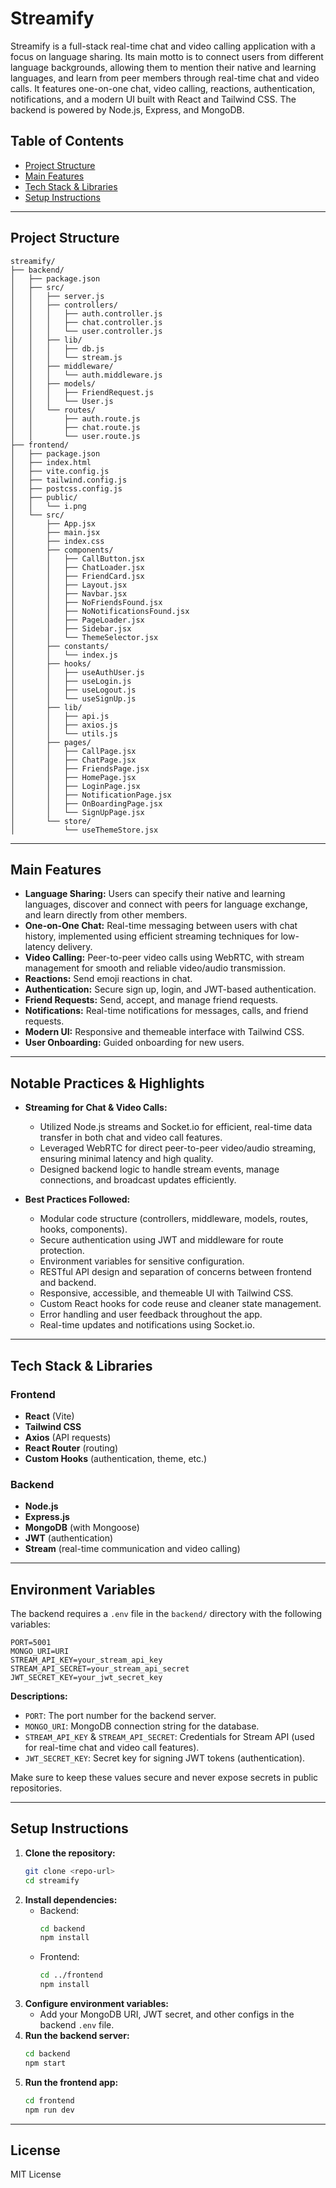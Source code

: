 # Streamify


Streamify is a full-stack real-time chat and video calling application with a focus on language sharing. Its main motto is to connect users from different language backgrounds, allowing them to mention their native and learning languages, and learn from peer members through real-time chat and video calls. It features one-on-one chat, video calling, reactions, authentication, notifications, and a modern UI built with React and Tailwind CSS. The backend is powered by Node.js, Express, and MongoDB.

## Table of Contents
- [Project Structure](#project-structure)
- [Main Features](#main-features)
- [Tech Stack & Libraries](#tech-stack--libraries)
- [Setup Instructions](#setup-instructions)

---

## Project Structure

```
streamify/
├── backend/
│   ├── package.json
│   ├── src/
│   │   ├── server.js
│   │   ├── controllers/
│   │   │   ├── auth.controller.js
│   │   │   ├── chat.controller.js
│   │   │   └── user.controller.js
│   │   ├── lib/
│   │   │   ├── db.js
│   │   │   └── stream.js
│   │   ├── middleware/
│   │   │   └── auth.middleware.js
│   │   ├── models/
│   │   │   ├── FriendRequest.js
│   │   │   └── User.js
│   │   └── routes/
│   │       ├── auth.route.js
│   │       ├── chat.route.js
│   │       └── user.route.js
├── frontend/
│   ├── package.json
│   ├── index.html
│   ├── vite.config.js
│   ├── tailwind.config.js
│   ├── postcss.config.js
│   ├── public/
│   │   └── i.png
│   └── src/
│       ├── App.jsx
│       ├── main.jsx
│       ├── index.css
│       ├── components/
│       │   ├── CallButton.jsx
│       │   ├── ChatLoader.jsx
│       │   ├── FriendCard.jsx
│       │   ├── Layout.jsx
│       │   ├── Navbar.jsx
│       │   ├── NoFriendsFound.jsx
│       │   ├── NoNotificationsFound.jsx
│       │   ├── PageLoader.jsx
│       │   ├── Sidebar.jsx
│       │   └── ThemeSelector.jsx
│       ├── constants/
│       │   └── index.js
│       ├── hooks/
│       │   ├── useAuthUser.js
│       │   ├── useLogin.js
│       │   ├── useLogout.js
│       │   └── useSignUp.js
│       ├── lib/
│       │   ├── api.js
│       │   ├── axios.js
│       │   └── utils.js
│       ├── pages/
│       │   ├── CallPage.jsx
│       │   ├── ChatPage.jsx
│       │   ├── FriendsPage.jsx
│       │   ├── HomePage.jsx
│       │   ├── LoginPage.jsx
│       │   ├── NotificationPage.jsx
│       │   ├── OnBoardingPage.jsx
│       │   └── SignUpPage.jsx
│       └── store/
│           └── useThemeStore.jsx
```

---



## Main Features

- **Language Sharing:** Users can specify their native and learning languages, discover and connect with peers for language exchange, and learn directly from other members.
- **One-on-One Chat:** Real-time messaging between users with chat history, implemented using efficient streaming techniques for low-latency delivery.
- **Video Calling:** Peer-to-peer video calls using WebRTC, with stream management for smooth and reliable video/audio transmission.
- **Reactions:** Send emoji reactions in chat.
- **Authentication:** Secure sign up, login, and JWT-based authentication.
- **Friend Requests:** Send, accept, and manage friend requests.
- **Notifications:** Real-time notifications for messages, calls, and friend requests.
- **Modern UI:** Responsive and themeable interface with Tailwind CSS.
- **User Onboarding:** Guided onboarding for new users.

---

## Notable Practices & Highlights

- **Streaming for Chat & Video Calls:**
   - Utilized Node.js streams and Socket.io for efficient, real-time data transfer in both chat and video call features.
   - Leveraged WebRTC for direct peer-to-peer video/audio streaming, ensuring minimal latency and high quality.
   - Designed backend logic to handle stream events, manage connections, and broadcast updates efficiently.

- **Best Practices Followed:**
   - Modular code structure (controllers, middleware, models, routes, hooks, components).
   - Secure authentication using JWT and middleware for route protection.
   - Environment variables for sensitive configuration.
   - RESTful API design and separation of concerns between frontend and backend.
   - Responsive, accessible, and themeable UI with Tailwind CSS.
   - Custom React hooks for code reuse and cleaner state management.
   - Error handling and user feedback throughout the app.
   - Real-time updates and notifications using Socket.io.

---

## Tech Stack & Libraries

### Frontend
- **React** (Vite)
- **Tailwind CSS**
- **Axios** (API requests)
- **React Router** (routing)
- **Custom Hooks** (authentication, theme, etc.)

### Backend
- **Node.js**
- **Express.js**
- **MongoDB** (with Mongoose)
- **JWT** (authentication)
- **Stream** (real-time communication and video calling)

---


## Environment Variables

The backend requires a `.env` file in the `backend/` directory with the following variables:

```env
PORT=5001
MONGO_URI=URI
STREAM_API_KEY=your_stream_api_key
STREAM_API_SECRET=your_stream_api_secret
JWT_SECRET_KEY=your_jwt_secret_key
```

**Descriptions:**
- `PORT`: The port number for the backend server.
- `MONGO_URI`: MongoDB connection string for the database.
- `STREAM_API_KEY` & `STREAM_API_SECRET`: Credentials for Stream API (used for real-time chat and video call features).
- `JWT_SECRET_KEY`: Secret key for signing JWT tokens (authentication).

Make sure to keep these values secure and never expose secrets in public repositories.

---
## Setup Instructions

1. **Clone the repository:**
   ```sh
   git clone <repo-url>
   cd streamify
   ```
2. **Install dependencies:**
   - Backend:
     ```sh
     cd backend
     npm install
     ```
   - Frontend:
     ```sh
     cd ../frontend
     npm install
     ```
3. **Configure environment variables:**
   - Add your MongoDB URI, JWT secret, and other configs in the backend `.env` file.
4. **Run the backend server:**
   ```sh
   cd backend
   npm start
   ```
5. **Run the frontend app:**
   ```sh
   cd frontend
   npm run dev
   ```

---

## License

MIT License
